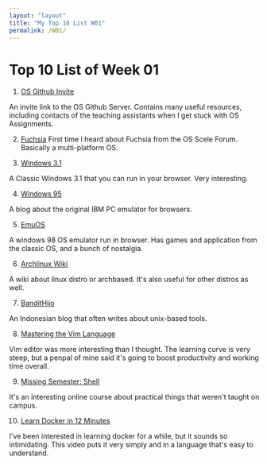 ```yaml
---
layout: "layout"
title: "My Top 10 List W01"
permalink: /W01/
---
```

# Top 10 List of Week 01

1. [OS Github Invite](https://discord.gg/Vr9YdSCY)

An invite link to the OS Github Server. Contains many useful resources, including contacts of the teaching assistants when I get stuck with OS Assignments. 

2. [Fuchsia](https://fuchsia.dev/)
First time I heard about Fuchsia from the OS Scele Forum. Basically a multi-platform OS. 

3. [Windows 3.1](https://classicreload.com/win3x-windows-31.html)

A Classic Windows 3.1 that you can run in your browser. Very interesting. 

4. [Windows 95](https://www.pcjs.org/blog/2015/09/21/)

A blog about the original IBM PC emulator for browsers.

5. [EmuOS](https://emupedia.net/beta/emuos/)

A windows 98 OS emulator run in browser. Has games and application from the classic OS, and a bunch of nostalgia. 

6. [Archlinux Wiki](https://wiki.archlinux.org/)

A wiki about linux distro or archbased. It's also useful for other distros as well.

7. [BanditHijo](https://bandithijo.github.io/blog/)

An Indonesian blog that often writes about unix-based tools.

8. [Mastering the Vim Language](https://www.youtube.com/watch?v=wlR5gYd6um0)

Vim editor was more interesting than I thought. The learning curve is very steep, but a penpal of mine said it's going to boost productivity and working time overall. 

9. [Missing Semester: Shell](https://missing.csail.mit.edu/2020/course-shell/)

It's an interesting online course about practical things that weren't taught on campus. 

10. [Learn Docker in 12 Minutes](https://www.youtube.com/watch?v=YFl2mCHdv24)

I've been interested in learning docker for a while, but it sounds so intimidating. This video puts it very simply and in a language that's easy to understand.
